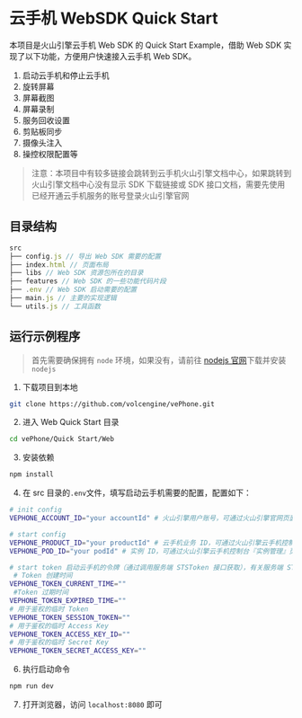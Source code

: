 ﻿# 云手机 WebSDK Quick Start

本项目是火山引擎云手机 Web SDK 的 Quick Start Example，借助 Web SDK 实现了以下功能，方便用户快速接入云手机 Web SDK。

1. 启动云手机和停止云手机
2. 旋转屏幕
3. 屏幕截图
4. 屏幕录制
5. 服务回收设置
6. 剪贴板同步
7. 摄像头注入
8. 操控权限配置等

> 注意：本项目中有较多链接会跳转到云手机火山引擎文档中心，如果跳转到火山引擎文档中心没有显示 SDK 下载链接或 SDK 接口文档，需要先使用已经开通云手机服务的账号登录火山引擎官网

## 目录结构

```js
src
├── config.js // 导出 Web SDK 需要的配置
├── index.html // 页面布局
├── libs // Web SDK 资源包所在的目录
├── features // Web SDK 的一些功能代码片段
├── .env // Web SDK 启动需要的配置
├── main.js // 主要的实现逻辑
└── utils.js // 工具函数
```

## 运行示例程序

> 首先需要确保拥有 `node` 环境，如果没有，请前往 [nodejs 官网](https://nodejs.org/zh-cn/download)下载并安装 `nodejs`

1. 下载项目到本地

```bash
git clone https://github.com/volcengine/vePhone.git
```

2. 进入 Web Quick Start 目录

```bash
cd vePhone/Quick Start/Web
```

3. 安装依赖

```bash
npm install
```

4. 在 src 目录的`.env`文件，填写启动云手机需要的配置，配置如下：

```bash
# init config
VEPHONE_ACCOUNT_ID="your accountId" # 火山引擎用户账号，可通过火山引擎官网页面右上角 用户 > 账号管理 > 主账号信息 获取

# start config
VEPHONE_PRODUCT_ID="your productId" # 云手机业务 ID，可通过火山引擎云手机控制台『业务管理』页面获取
VEPHONE_POD_ID="your podId" # 实例 ID，可通过火山引擎云手机控制台『实例管理』页面获取

# start token 启动云手机的令牌（通过调用服务端 STSToken 接口获取），有关服务端 STSToken 接口的详细信息，参考 [签发临时 Token](https://www.volcengine.com/docs/6394/75752)
 # Token 创建时间
VEPHONE_TOKEN_CURRENT_TIME=""
 #Token 过期时间
VEPHONE_TOKEN_EXPIRED_TIME=""
# 用于鉴权的临时 Token
VEPHONE_TOKEN_SESSION_TOKEN=""
# 用于鉴权的临时 Access Key
VEPHONE_TOKEN_ACCESS_KEY_ID=""
# 用于鉴权的临时 Secret Key
VEPHONE_TOKEN_SECRET_ACCESS_KEY=""

```

6. 执行启动命令

```bash
npm run dev
```

7. 打开浏览器，访问 `localhost:8080` 即可

